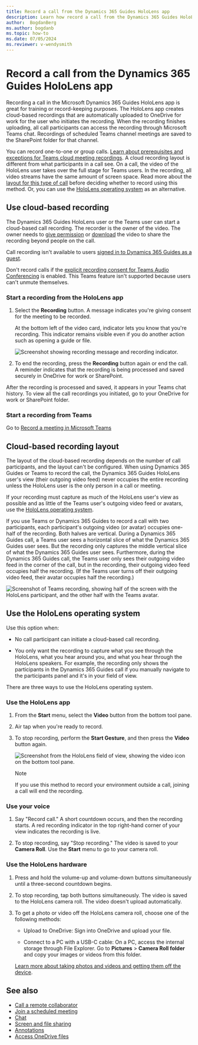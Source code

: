 ```yaml
---
title: Record a call from the Dynamics 365 Guides HoloLens app
description: Learn how record a call from the Dynamics 365 Guides HoloLens app
author:  BogdanBerg
ms.author: bogdanb
ms.topic: how-to
ms.date: 07/05/2024
ms.reviewer: v-wendysmith
---
```


# Record a call from the Dynamics 365 Guides HoloLens app

Recording a call in the Microsoft Dynamics 365 Guides HoloLens app is great for training or record-keeping purposes. The HoloLens app creates cloud-based recordings that are automatically uploaded to OneDrive for work for the user who initiates the recording. When the recording finishes uploading, all call participants can access the recording through Microsoft Teams chat. Recordings of scheduled Teams channel meetings are saved to the SharePoint folder for that channel.

You can record one-to-one or group calls. [Learn about prerequisites and exceptions for Teams cloud meeting recordings](/microsoftteams/cloud-recording#prerequisites-for-teams-cloud-meeting-recording). A cloud recording layout is different from what participants in a call see. On a call, the video of the HoloLens user takes over the full stage for Teams users. In the recording, all video streams have the same amount of screen space. Read more about the [layout for this type of call](#cloud-based-recording-layout) before deciding whether to record using this method. Or, you can use the [HoloLens operating system](#use-the-hololens-operating-system) as an alternative.

## Use cloud-based recording

The Dynamics 365 Guides HoloLens user or the Teams user can start a cloud-based call recording. The recorder is the owner of the video. The owner needs to [give permission](https://support.office.com/article/Play-and-share-a-meeting-recording-in-Teams-7d7e5dc5-9ae4-4b94-8589-27496037e8fa#bkmk_sharemeetingrecording) or [download](https://support.office.com/article/Play-and-share-a-meeting-recording-in-Teams-7d7e5dc5-9ae4-4b94-8589-27496037e8fa#bkmk_downloadmeetingrecording) the video to share the recording beyond people on the call.

Call recording isn't available to users [signed in to Dynamics 365 Guides as a guest](admin-add-guest-user.md).

Don't record calls if the [explicit recording consent for Teams Audio Conferencing](/microsoftteams/conferencing-recording-consent) is enabled. This Teams feature isn't supported because users can't unmute themselves.

### Start a recording from the HoloLens app

1. Select the **Recording** button. A message indicates you're giving consent for the meeting to be recorded.

   At the bottom left of the video card, indicator lets you know that you're recording. This indicator remains visible even if you do another action such as opening a guide or file.

   ![Screenshot showing recording message and recording indicator.](media/calling-recording.png)

1. To end the recording, press the **Recording** button again or end the call. A reminder indicates that the recording is being processed and saved securely in OneDrive for work or SharePoint.

After the recording is processed and saved, it appears in your Teams chat history. To view all the call recordings you initiated, go to your OneDrive for work or SharePoint folder. 

### Start a recording from Teams

Go to [Record a meeting in Microsoft Teams](https://support.microsoft.com/office/record-a-meeting-in-teams-34dfbe7f-b07d-4a27-b4c6-de62f1348c24)

## Cloud-based recording layout

The layout of the cloud-based recording depends on the number of call participants, and the layout can't be configured. When using Dynamics 365 Guides or Teams to record the call, the Dynamics 365 Guides HoloLens user's view (their outgoing video feed) never occupies the entire recording unless the HoloLens user is the only person in a call or meeting. 

If your recording must capture as much of the HoloLens user's view as possible and as little of the Teams user's outgoing video feed or avatars, use the [HoloLens operating system](#use-the-hololens-operating-system).

If you use Teams or Dynamics 365 Guides to record a call with two participants, each participant's outgoing video (or avatar) occupies one-half of the recording. Both halves are vertical. During a Dynamics 365 Guides call, a Teams user sees a horizontal slice of what the Dynamics 365 Guides user sees. But the recording only captures the middle vertical slice of what the Dynamics 365 Guides user sees. Furthermore, during the Dynamics 365 Guides call, the Teams user only sees their outgoing video feed in the corner of the call, but in the recording, their outgoing video feed occupies half the recording. (If the Teams user turns off their outgoing video feed, their avatar occupies half the recording.)

![Screenshot of Teams recording, showing half of the screen with the HoloLens participant, and the other half with the Teams avatar.](media/recording-two-person-layout.JPG)

## Use the HoloLens operating system

Use this option when:

- No call participant can initiate a cloud-based call recording.

- You only want the recording to capture what you see through the HoloLens, what you hear around you, and what you hear through the HoloLens speakers. For example, the recording only shows the participants in the Dynamics 365 Guides call if you manually navigate to the participants panel and it's in your field of view.

There are three ways to use the HoloLens operating system.

### Use the HoloLens app

1. From the **Start** menu, select the **Video** button from the bottom tool pane.
  
1. Air tap when you're ready to record.
  
1. To stop recording, perform the **Start Gesture**, and then press the **Video** button again.
  
   ![Screenshot from the HoloLens field of view, showing the video icon on the bottom tool pane.](media/recording-hololens-stop-recording.JPG)

   > [!NOTE]
   > If you use this method to record your environment outside a call, joining a call will end the recording.

### Use your voice

1. Say "Record call." A short countdown occurs, and then the recording starts. A red recording indicator in the top right-hand corner of your view indicates the recording is live.

1. To stop recording, say "Stop recording." The video is saved to your **Camera Roll**. Use the **Start** menu to go to your camera roll.

### Use the HoloLens hardware

1. Press and hold the volume-up and volume-down buttons simultaneously until a three-second countdown begins.

1. To stop recording, tap both buttons simultaneously. The video is saved to the HoloLens camera roll. The video doesn't upload automatically.

1. To get a photo or video off the HoloLens camera roll, choose one of the following methods:

   - Upload to OneDrive: Sign into OneDrive and upload your file.

   - Connect to a PC with a USB-C cable: On a PC, access the internal storage through File Explorer. Go to **Pictures** > **Camera Roll folder** and copy your images or videos from this folder.

    [Learn more about taking photos and videos and getting them off the device](/hololens/holographic-photos-and-videos#capture-a-mixed-reality-photo).

## See also

- [Call a remote collaborator](calling-start-call.md)
- [Join a scheduled meeting](calling-meetings.md)
- [Chat](calling-chat-file-sharing.md)
- [Screen and file sharing](calling-screen-sharing.md)
- [Annotations](calling-annotations.md)
- [Access OneDrive files](onedrive-files.md)
